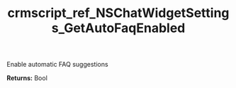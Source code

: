 ﻿---
title: crmscript_ref_NSChatWidgetSettings_GetAutoFaqEnabled
description: Bool NSChatWidgetSettings.GetAutoFaqEnabled()
intellisense: NSChatWidgetSettings.GetAutoFaqEnabled
keywords: NSChatWidgetSettings, GetAutoFaqEnabled
so.topic: reference
---

Enable automatic FAQ suggestions

**Returns:** Bool


